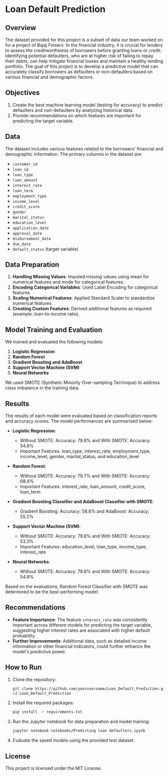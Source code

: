 # Loan Default Prediction

## Overview

The dataset provided for this project is a subset of data our team worked on for a project of Bajaj Finserv. In the financial industry, it is crucial for lenders to assess the creditworthiness of borrowers before granting loans or credit. Identifying potential defaulters, who are at higher risk of failing to repay their debts, can help mitigate financial losses and maintain a healthy lending portfolio. The goal of this project is to develop a predictive model that can accurately classify borrowers as defaulters or non-defaulters based on various financial and demographic factors.

## Objectives

1. Create the best machine learning model (testing for accuracy) to predict defaulters and non-defaulters by analyzing historical data.
2. Provide recommendations on which features are important for predicting the target variable.

## Data

The dataset includes various features related to the borrowers' financial and demographic information. The primary columns in the dataset are:

- `customer_id`
- `loan_id`
- `loan_type`
- `loan_amount`
- `interest_rate`
- `loan_term`
- `employment_type`
- `income_level`
- `credit_score`
- `gender`
- `marital_status`
- `education_level`
- `application_date`
- `approval_date`
- `disbursement_date`
- `due_date`
- `default_status` (target variable)

## Data Preparation

1. **Handling Missing Values**: Imputed missing values using mean for numerical features and mode for categorical features.
2. **Encoding Categorical Variables**: Used Label Encoding for categorical features.
3. **Scaling Numerical Features**: Applied Standard Scaler to standardize numerical features.
4. **Creating Custom Features**: Derived additional features as required (example: loan-to-income ratio).

## Model Training and Evaluation

We trained and evaluated the following models:

1. **Logistic Regression**
2. **Random Forest**
3. **Gradient Boosting and AdaBoost**
4. **Support Vector Machine (SVM)**
5. **Neural Networks**

We used SMOTE (Synthetic Minority Over-sampling Technique) to address class imbalance in the training data.

## Results

The results of each model were evaluated based on classification reports and accuracy scores. The model performances are summarized below:

- **Logistic Regression**: 
  - Without SMOTE: Accuracy: 79.8% and With SMOTE: Accuracy: 54.8% 
  - Important Features: loan_type, interest_rate, employment_type, income_level, gender, marital_status, and education_level
    
- **Random Forest**:
  - Without SMOTE: Accuracy: 79.7% and With SMOTE: Accuracy: 68.4% 
  - Important Features: interest_rate, loan_amount, credit_score, loan_term

- **Gradient Boosting Classifier and AdaBoost Classifier with SMOTE**:
  - Gradient Boosting: Accuracy: 58.8% and AdaBoost: Accuracy: 55.2% 

- **Support Vector Machine (SVM)**:
  - Without SMOTE: Accuracy: 79.8% and With SMOTE: Accuracy: 53.3% 
  - Important Features: education_level, loan_type, income_type, interest_rate

- **Neural Networks**:
  - Without SMOTE: Accuracy: 79.8% and With SMOTE: Accuracy: 54.8% 

Based on the evaluations, Random Forest Classifier with SMOTE was determined to be the best-performing model.

## Recommendations

- **Feature Importance**: The feature `interest_rate` was consistently important across different models for predicting the target variable, suggesting higher interest rates are associated with higher default probability.
- **Further Improvements**: Additional data, such as detailed income information or other financial indicators, could further enhance the model's predictive power.

## How to Run

1. Clone the repository:
    ```bash
    git clone https://github.com/yourusername/Loan_Default_Prediction.git
    cd Loan_Default_Prediction
    ```

2. Install the required packages:
    ```bash
    pip install -r requirements.txt
    ```

3. Run the Jupyter notebook for data preparation and model training:
    ```bash
    jupyter notebook notebooks/Predicting loan defaulters.ipynb
    ```

4. Evaluate the saved models using the provided test dataset.

## License

This project is licensed under the MIT License.

